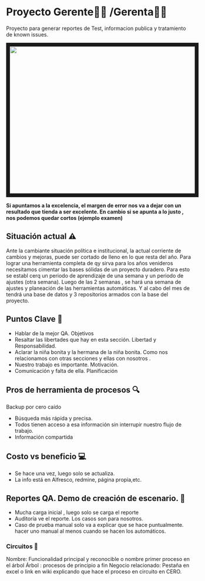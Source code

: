 # Proyecto Gerente👨‍💼 /Gerenta👩‍💼
Proyecto para generar reportes de Test, informacion publica y tratamiento de known issues.


<img src="http://geogebra.es/gauss/materiales_didacticos/eso/actividades/funciones/concretas/tiro_parabolico/img/tiroparabolico1.png" width="100%" height="400em" border="10"/>

**Si apuntamos a la excelencia, el margen de error nos va a dejar con un resultado que tienda a ser excelente. En cambio si se apunta a lo justo , nos podemos quedar cortos (ejemplo examen)**

## Situación actual ⚠️
Ante la cambiante situación política e institucional, la actual corriente de cambios y mejoras, puede ser cortado de lleno en lo que resta del año. Para lograr una herramienta completa de qy sirva para los años venideros necesitamos cimentar las bases sólidas de un proyecto duradero. Para esto se establ cerq un periodo de aprendizaje de una semana y un periodo de ajustes (otra semana). Luego de las 2 semanas , se hará una semana de ajustes y planeación de las herramientas automáticas.
Y al cabo del mes de tendrá una base de datos y 3 repositorios armados con la base del proyecto.

## Puntos Clave 💪
* Hablar de la mejor QA. Objetivos
* Resaltar las libertades que hay en esta sección. Libertad y Responsabilidad.
* Aclarar la niña bonita y la hermana de la niña bonita. Como nos relacionamos con otras secciones y ellas con nosotros .
* Nuestro trabajo es importante. Motivación. 
* Comunicación y falta de ella. Planificación

## Pros de herramienta de procesos 🔍
Backup por cero caído
* Búsqueda más rápida y precisa.
* Todos tienen acceso a esa información sin interrupir nuestro flujo de trabajo.
* Información compartida

## Costo vs beneficio 💻
* Se hace una vez, luego solo se actualiza.
* La info está en Alfresco, redmine, página propia,etc.

## Reportes QA. Demo de creación de escenario.  📖
* Mucha carga inicial , luego solo se carga el reporte
* Auditoría ve el reporte. Los casos son para nosotros.
* Caso de prueba manual solo va a explicar que se hace puntualmente. hacer uno manual al menos cuando se hacen los automáticos.

### Circuitos 🤖
Nombre: Funcionalidad principal y reconocible o nombre primer proceso en el árbol
Árbol : procesos de principio a fin
Negocio relacionado: Pestaña en excel o link en wiki explicando que hace el proceso en circuito en CERO.

